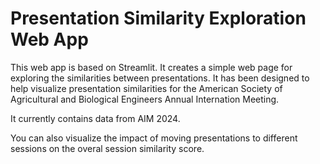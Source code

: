 # Presentation Similarity Exploration Web App
This web app is based on Streamlit. It creates a simple web page for exploring the similarities between presentations. It has been designed to help visualize presentation similarities for the American Society of Agricultural and Biological Engineers Annual Internation Meeting.

It currently contains data from AIM 2024.

You can also visualize the impact of moving presentations to different sessions on the overal session similarity score.

